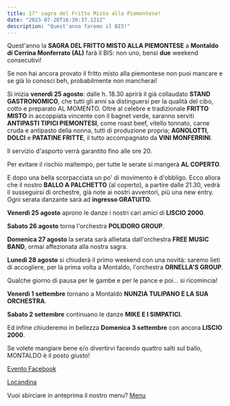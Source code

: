 ```yaml
---
title: 17° sagra del Fritto Misto alla Piemontese!
date: "2023-07-20T16:30:37.121Z"
description: "Quest'anno faremo il BIS!"
---
```


Quest'anno la **SAGRA DEL FRITTO MISTO ALLA PIEMONTESE** a **Montaldo di Cerrina Monferrato (AL)** farà il BIS: non uno, bensì **due** weekend consecutivi!

Se non hai ancora provato il fritto misto alla piemontese non puoi mancare e se già lo conosci beh, probabilmente non mancherai!

Si inizia **venerdì 25 agosto**:
dalle h. 18.30 aprirà il già collaudato **STAND GASTRONOMICO**, che tutti gli anni sa distinguersi per la qualità del cibo, cotto e preparato AL MOMENTO.
Oltre al celebre e tradizionale **FRITTO MISTO** in accoppiata vincente con il bagnet verde, saranno serviti **ANTIPASTI TIPICI PIEMONTESI**, come roast beef, vitello tonnato, carne cruda e antipasto della nonna, tutti di produzione propria; **AGNOLOTTI**, **DOLCI** e **PATATINE FRITTE**, il tutto accompagnato da **VINI MONFERRINI**.

Il servizio d'asporto verrà garantito fino alle ore 20.

Per evitare il rischio maltempo, per tutte le serate si mangerà **AL COPERTO**.

E dopo una bella scorpacciata un po' di movimento è d'obbligo. Ecco allora che il nostro **BALLO A PALCHETTO** (al coperto), a partire dalle 21.30, vedrà il susseguirsi di orchestre, già note ai nostri avventori, più una new entry.
Ogni serata danzante sarà ad **ingresso GRATUITO**.

**Venerdì 25 agosto** aprono le danze i nostri cari amici di **LISCIO 2000**.

**Sabato 26 agosto** torna l'orchestra **POLIDORO GROUP**.

**Domenica 27 agosto** la serata sarà allietata dall'orchestra **FREE MUSIC BAND**, ormai affezionata alla nostra sagra.

**Lunedì 28 agosto** si chiuderà il primo weekend con una novità: saremo lieti di accogliere, per la prima volta a Montaldo, l'orchestra **ORNELLA'S GROUP**.

Qualche giorno di pausa per le gambe e per le pance e poi... si ricomincia!

**Venerdì 1 settembre** tornano a Montaldo **NUNZIA TULIPANO E LA SUA ORCHESTRA**.

**Sabato 2 settembre** continuano le danze **MIKE E I SIMPATICI**.

Ed infine chiuderemo in bellezza **Domenica 3 settembre** con ancora **LISCIO 2000**.

Se volete mangiare bene e/o divertirvi facendo quattro salti sul ballo, MONTALDO è il posto giusto!

[Evento Facebook](https://fb.me/e/32dqUT9fb)

[Locandina](./locandina-2023.pdf)

Vuoi sbirciare in anteprima il nostro menu? [Menu](./montaldo-menu-2023.pdf)
